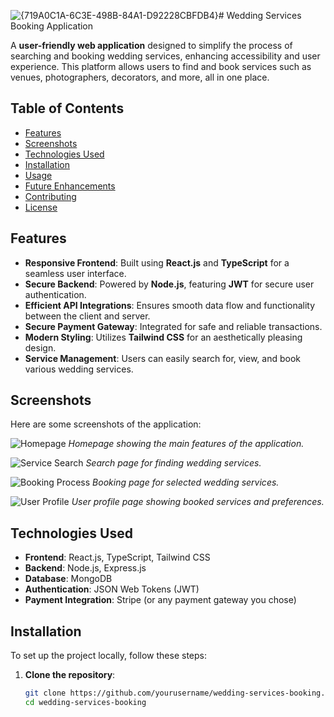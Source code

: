 ![{719A0C1A-6C3E-498B-84A1-D92228CBFDB4}](https://github.com/user-attachments/assets/588bcf2a-4c3a-4952-9fb8-9d20caf04420)# Wedding Services Booking Application

A **user-friendly web application** designed to simplify the process of searching and booking wedding services, enhancing accessibility and user experience. This platform allows users to find and book services such as venues, photographers, decorators, and more, all in one place.

## Table of Contents

- [Features](#features)
- [Screenshots](#screenshots)
- [Technologies Used](#technologies-used)
- [Installation](#installation)
- [Usage](#usage)
- [Future Enhancements](#future-enhancements)
- [Contributing](#contributing)
- [License](#license)

## Features

- **Responsive Frontend**: Built using **React.js** and **TypeScript** for a seamless user interface.
- **Secure Backend**: Powered by **Node.js**, featuring **JWT** for secure user authentication.
- **Efficient API Integrations**: Ensures smooth data flow and functionality between the client and server.
- **Secure Payment Gateway**: Integrated for safe and reliable transactions.
- **Modern Styling**: Utilizes **Tailwind CSS** for an aesthetically pleasing design.
- **Service Management**: Users can easily search for, view, and book various wedding services.

## Screenshots

Here are some screenshots of the application:

![Homepage](https://drive.google.com/file/d/1Kkcoirh5XT-ZKLy2yXleKYRUu1htDTVF/view?usp=sharing)
*Homepage showing the main features of the application.*

![Service Search](path/to/screenshot2.png)
*Search page for finding wedding services.*

![Booking Process](path/to/screenshot3.png)
*Booking page for selected wedding services.*

![User Profile](path/to/screenshot4.png)
*User profile page showing booked services and preferences.*

## Technologies Used

- **Frontend**: React.js, TypeScript, Tailwind CSS
- **Backend**: Node.js, Express.js
- **Database**: MongoDB
- **Authentication**: JSON Web Tokens (JWT)
- **Payment Integration**: Stripe (or any payment gateway you chose)

## Installation

To set up the project locally, follow these steps:

1. **Clone the repository**:
   ```bash
   git clone https://github.com/yourusername/wedding-services-booking.git
   cd wedding-services-booking
